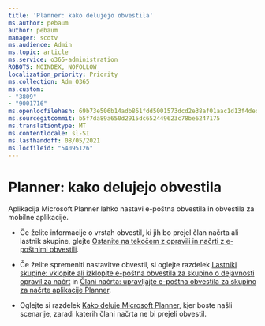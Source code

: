 ```yaml
---
title: 'Planner: kako delujejo obvestila'
ms.author: pebaum
author: pebaum
manager: scotv
ms.audience: Admin
ms.topic: article
ms.service: o365-administration
ROBOTS: NOINDEX, NOFOLLOW
localization_priority: Priority
ms.collection: Adm_O365
ms.custom:
- "3809"
- "9001716"
ms.openlocfilehash: 69b73e506b14adb861fdd5001573dcd2e38af01aac1d13f4dedc60ab712a22e4
ms.sourcegitcommit: b5f7da89a650d2915dc652449623c78be6247175
ms.translationtype: MT
ms.contentlocale: sl-SI
ms.lasthandoff: 08/05/2021
ms.locfileid: "54095126"
---
```

# <a name="planner-how-notifications-work"></a>Planner: kako delujejo obvestila

Aplikacija Microsoft Planner lahko nastavi e-poštna obvestila in obvestila za mobilne aplikacije.

- Če želite informacije o vrstah obvestil, ki jih bo prejel član načrta ali lastnik skupine, glejte [Ostanite na tekočem z opravili in načrti z e-poštnimi obvestili](https://support.office.com/article/Stay-on-top-of-tasks-and-plans-with-email-and-notifications-cce223d6-b0ae-43cf-a080-266e2414a859).

- Če želite spremeniti nastavitve obvestil, si oglejte razdelek [Lastniki skupine: vklopite ali izklopite e-poštna obvestila za skupino o dejavnosti opravil za načrt](https://support.office.com/article/group-owners-turn-group-emails-about-task-activity-on-or-off-for-a-plan-f1b0d681-2aa6-4ce5-9703-4614607d4cd0) in [Člani načrta: upravljajte e-poštna obvestila za skupino za načrte aplikacije Planner](https://support.office.com/article/plan-members-manage-group-emails-for-your-planner-plans-46f989a0-a34d-4db9-993b-dd596af7a5d2).

- Oglejte si razdelek [Kako deluje Microsoft Planner](https://techcommunity.microsoft.com/t5/planner-blog/how-microsoft-planner-works/ba-p/1214736#M703), kjer boste našli scenarije, zaradi katerih člani načrta ne bi prejeli obvestil.
